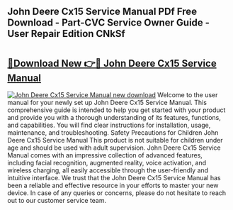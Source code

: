 ## John Deere Cx15 Service Manual PDf Free Download - Part-CVC Service Owner Guide - User Repair Edition CNkSf

# <h2><a href="http://bc862.oget.top/?id=John+Deere+Cx15+Service+Manual">🔗Download New 👉🔴 John Deere Cx15 Service Manual</a></h2>

[![John Deere Cx15 Service Manual new download](https://i.imgur.com/5g1atiW.png)](http://bc862.oget.top/?id=John+Deere+Cx15+Service+Manual)
Welcome to the user manual for your newly set up John Deere Cx15 Service Manual. This comprehensive guide is intended to help you get started with your product and provide you with a thorough understanding of its features, functions, and capabilities. You will find clear instructions for installation, usage, maintenance, and troubleshooting. Safety Precautions for Children John Deere Cx15 Service Manual This product is not suitable for children under age and should be used with adult supervision. John Deere Cx15 Service Manual comes with an impressive collection of advanced features, including facial recognition, augmented reality, voice activation, and wireless charging, all easily accessible through the user-friendly and intuitive interface. We trust that the John Deere Cx15 Service Manual has been a reliable and effective resource in your efforts to master your new device. In case of any queries or concerns, please do not hesitate to reach out to our customer service team.
